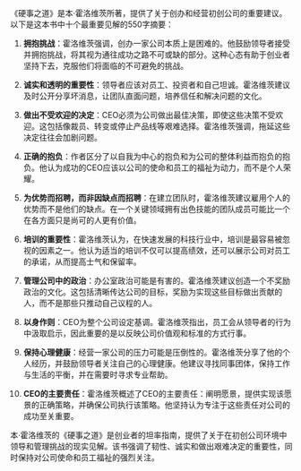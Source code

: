 《硬事之道》是本·霍洛维茨所著，提供了关于创办和经营初创公司的重要建议。以下是这本书中十个最重要见解的550字摘要：

1. **拥抱挑战**：霍洛维茨强调，创办一家公司本质上是困难的。他鼓励领导者接受并拥抱挑战，将其视为通往成功之路不可或缺的部分。这种心态有助于创业者坚持下去，克服他们将面临的不可避免的挑战。

2. **诚实和透明的重要性**：领导者应该对员工、投资者和自己坦诚。霍洛维茨建议及时公开分享坏消息，让团队直面问题，培养信任和解决问题的文化。

3. **做出不受欢迎的决定**：CEO必须为公司做出最佳决策，即使这些决策不受欢迎。这包括像裁员、转变或停止产品线等艰难选择。霍洛维茨强调，拖延这些决定往往会加剧问题。

4. **正确的抱负**：作者区分了以自我为中心的抱负和为公司的整体利益而抱负的抱负。他认为成功的CEO应该以公司的使命和员工的福祉为动力，而不是个人荣耀。

5. **为优势而招聘，而非因缺点而招聘**：在建立团队时，霍洛维茨建议雇用个人的优势而不是他们的缺点。在一个关键领域拥有出色技能的团队成员可能比一个在各方面只是尚可的人更有价值。

6. **培训的重要性**：霍洛维茨认为，在快速发展的科技行业中，培训是最容易被忽视的因素之一。他认为适当的培训不仅可以提高绩效，还可以展示公司对员工的承诺，从而提高士气和保留率。

7. **管理公司中的政治**：办公室政治可能是有害的。霍洛维茨建议创造一个不奖励政治的文化。这包括清晰传达公司的目标，奖励为实现这些目标做出贡献的人，而不是那些只推动自己议程的人。

8. **以身作则**：CEO为整个公司设定基调。霍洛维茨指出，员工会从领导者的行为中汲取启示，因此重要的是以反映公司价值观和标准的方式行事。

9. **保持心理健康**：经营一家公司的压力可能是压倒性的。霍洛维茨分享了他的个人经历，并鼓励领导者关注自己的心理健康。他建议寻找同事团体，保持工作与生活的平衡，并在需要时寻求专业帮助。

10. **CEO的主要责任**：霍洛维茨概述了CEO的主要责任：阐明愿景，提供实现该愿景的正确策略，并确保公司执行该策略。他坚持认为专注于这些责任对公司的成功至关重要。

本·霍洛维茨的《硬事之道》是创业者的坦率指南，提供了关于在初创公司环境中领导和管理挑战的现实见解。该书强调了韧性、诚实和做出艰难决定的重要性，同时保持对公司使命和员工福祉的强烈关注。